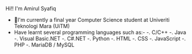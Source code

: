 Hi!! I'm Amirul Syafiq

 - 💠I'm currently a final year Computer Science student at Univeriti Teknologi Mara (UiTM)
 - Have learnt several programming languages such as:-
    -. C/C++
    -. Java
    -. Visual Basic.NET
    -. C#.NET
    -. Python
    -. HTML
    -. CSS
    -. JavaScript
    -. PHP
    -. MariaDB / MySQL

<!--
**amsyafiiq/amsyafiiq** is a ✨ _special_ ✨ repository because its `README.md` (this file) appears on your GitHub profile.

Here are some ideas to get you started:

- 🔭 I’m currently working on ...
- 🌱 I’m currently learning ...
- 👯 I’m looking to collaborate on ...
- 🤔 I’m looking for help with ...
- 💬 Ask me about ...
- 📫 How to reach me: ...
- 😄 Pronouns: ...
- ⚡ Fun fact: ...
-->

